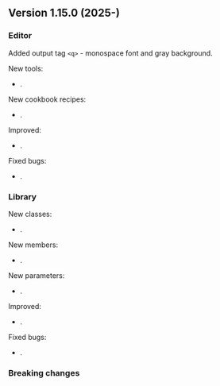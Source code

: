 ## Version 1.15.0 (2025-)

### Editor

Added output tag `<q>` - monospace font and gray background.

New tools:
- .

New cookbook recipes:
- .

Improved:
- .

Fixed bugs:
- .

### Library
New classes:
- .

New members:
- .

New parameters:
- .

Improved:
- .

Fixed bugs:
- .

### Breaking changes
